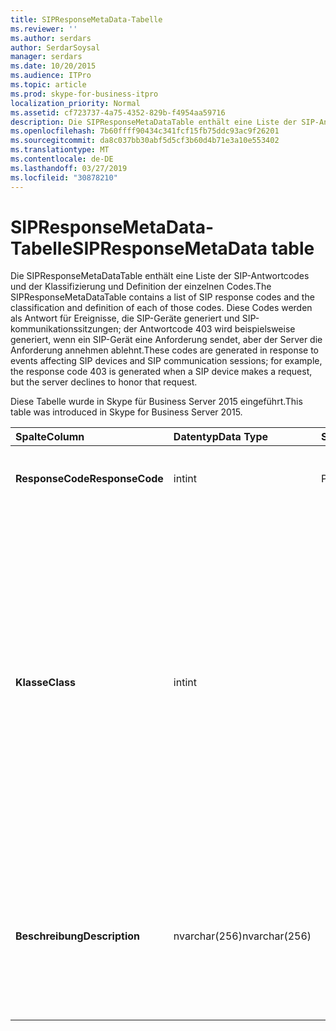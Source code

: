 ```yaml
---
title: SIPResponseMetaData-Tabelle
ms.reviewer: ''
ms.author: serdars
author: SerdarSoysal
manager: serdars
ms.date: 10/20/2015
ms.audience: ITPro
ms.topic: article
ms.prod: skype-for-business-itpro
localization_priority: Normal
ms.assetid: cf723737-4a75-4352-829b-f4954aa59716
description: Die SIPResponseMetaDataTable enthält eine Liste der SIP-Antwortcodes und der Klassifizierung und Definition der einzelnen Codes. Diese Codes werden als Antwort für Ereignisse, die SIP-Geräte generiert und SIP-kommunikationssitzungen; der Antwortcode 403 wird beispielsweise generiert, wenn ein SIP-Gerät eine Anforderung sendet, aber der Server die Anforderung annehmen ablehnt.
ms.openlocfilehash: 7b60ffff90434c341fcf15fb75ddc93ac9f26201
ms.sourcegitcommit: da8c037bb30abf5d5cf3b60d4b71e3a10e553402
ms.translationtype: MT
ms.contentlocale: de-DE
ms.lasthandoff: 03/27/2019
ms.locfileid: "30878210"
---
```

# <a name="sipresponsemetadata-table"></a><span data-ttu-id="e2a4c-104">SIPResponseMetaData-Tabelle</span><span class="sxs-lookup"><span data-stu-id="e2a4c-104">SIPResponseMetaData table</span></span>
 
<span data-ttu-id="e2a4c-105">Die SIPResponseMetaDataTable enthält eine Liste der SIP-Antwortcodes und der Klassifizierung und Definition der einzelnen Codes.</span><span class="sxs-lookup"><span data-stu-id="e2a4c-105">The SIPResponseMetaDataTable contains a list of SIP response codes and the classification and definition of each of those codes.</span></span> <span data-ttu-id="e2a4c-106">Diese Codes werden als Antwort für Ereignisse, die SIP-Geräte generiert und SIP-kommunikationssitzungen; der Antwortcode 403 wird beispielsweise generiert, wenn ein SIP-Gerät eine Anforderung sendet, aber der Server die Anforderung annehmen ablehnt.</span><span class="sxs-lookup"><span data-stu-id="e2a4c-106">These codes are generated in response to events affecting SIP devices and SIP communication sessions; for example, the response code 403 is generated when a SIP device makes a request, but the server declines to honor that request.</span></span>
  
<span data-ttu-id="e2a4c-107">Diese Tabelle wurde in Skype für Business Server 2015 eingeführt.</span><span class="sxs-lookup"><span data-stu-id="e2a4c-107">This table was introduced in Skype for Business Server 2015.</span></span>
  
|<span data-ttu-id="e2a4c-108">**Spalte**</span><span class="sxs-lookup"><span data-stu-id="e2a4c-108">**Column**</span></span>|<span data-ttu-id="e2a4c-109">**Datentyp**</span><span class="sxs-lookup"><span data-stu-id="e2a4c-109">**Data Type**</span></span>|<span data-ttu-id="e2a4c-110">**Schlüssel/Index**</span><span class="sxs-lookup"><span data-stu-id="e2a4c-110">**Key/Index**</span></span>|<span data-ttu-id="e2a4c-111">**Details**</span><span class="sxs-lookup"><span data-stu-id="e2a4c-111">**Details**</span></span>|
|:-----|:-----|:-----|:-----|
|<span data-ttu-id="e2a4c-112">**ResponseCode**</span><span class="sxs-lookup"><span data-stu-id="e2a4c-112">**ResponseCode**</span></span> <br/> |<span data-ttu-id="e2a4c-113">int</span><span class="sxs-lookup"><span data-stu-id="e2a4c-113">int</span></span>  <br/> |<span data-ttu-id="e2a4c-114">Primary</span><span class="sxs-lookup"><span data-stu-id="e2a4c-114">Primary</span></span>  <br/> |<span data-ttu-id="e2a4c-115">Numerische Wert, der den SIP-Antwortcode repräsentiert.</span><span class="sxs-lookup"><span data-stu-id="e2a4c-115">Numeric value that represents the SIP response code.</span></span>  <br/> |
|<span data-ttu-id="e2a4c-116">**Klasse**</span><span class="sxs-lookup"><span data-stu-id="e2a4c-116">**Class**</span></span> <br/> |<span data-ttu-id="e2a4c-117">int</span><span class="sxs-lookup"><span data-stu-id="e2a4c-117">int</span></span>  <br/> || <span data-ttu-id="e2a4c-118">Allgemeine Klassifizierung für die Antwortcode.</span><span class="sxs-lookup"><span data-stu-id="e2a4c-118">General classification for the response code.</span></span> <span data-ttu-id="e2a4c-119">Klassifikationen umfassen:</span><span class="sxs-lookup"><span data-stu-id="e2a4c-119">Classifications include:</span></span> <br/>  <span data-ttu-id="e2a4c-120">1 – informative Antworten</span><span class="sxs-lookup"><span data-stu-id="e2a4c-120">1 - Informational Responses</span></span> <br/>  <span data-ttu-id="e2a4c-121">2 – erfolgreiche Antworten</span><span class="sxs-lookup"><span data-stu-id="e2a4c-121">2 - Successful Responses</span></span> <br/>  <span data-ttu-id="e2a4c-122">3 – Umleitungsantworten</span><span class="sxs-lookup"><span data-stu-id="e2a4c-122">3 - Redirection Responses</span></span> <br/>  <span data-ttu-id="e2a4c-123">4 – Clientfehlerantworten</span><span class="sxs-lookup"><span data-stu-id="e2a4c-123">4 - Client Failure Responses</span></span> <br/>  <span data-ttu-id="e2a4c-124">5 – Serverfehlerantworten</span><span class="sxs-lookup"><span data-stu-id="e2a4c-124">5 -- Server Failure Responses</span></span> <br/>  <span data-ttu-id="e2a4c-125">6 – globale Fehlerantworten</span><span class="sxs-lookup"><span data-stu-id="e2a4c-125">6 - Global Failure Response</span></span> <br/> |
|<span data-ttu-id="e2a4c-126">**Beschreibung**</span><span class="sxs-lookup"><span data-stu-id="e2a4c-126">**Description**</span></span> <br/> |<span data-ttu-id="e2a4c-127">nvarchar(256)</span><span class="sxs-lookup"><span data-stu-id="e2a4c-127">nvarchar(256)</span></span>  <br/> ||<span data-ttu-id="e2a4c-128">Beschreibung des SIP-Antwortcode.</span><span class="sxs-lookup"><span data-stu-id="e2a4c-128">Description of the SIP response code.</span></span> <span data-ttu-id="e2a4c-129">Antwortcode 181 verfügt beispielsweise über die folgenden Beschreibung:</span><span class="sxs-lookup"><span data-stu-id="e2a4c-129">For example, response code 181 has the following description:</span></span>  <br/> <span data-ttu-id="e2a4c-130">Anruf wird weitergeleitet.</span><span class="sxs-lookup"><span data-stu-id="e2a4c-130">Call Is Being Forwarded</span></span>  <br/> |
   

